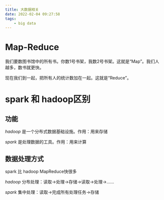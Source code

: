 ```yaml
---
title: 大数据相关
date: 2022-02-04 09:27:58
tags: 
	- big data
---
```



<!-- more -->

# Map-Reduce
我们要数图书馆中的所有书。你数1号书架，我数2号书架。这就是“Map”。我们人越多，数书就更快。

现在我们到一起，把所有人的统计数加在一起。这就是“Reduce”。

# spark 和 hadoop区别
## 功能
*hadoop* 是一个分布式数据基础设施。作用：用来存储

*spark* 是处理数据的工具。作用：用来计算
## 数据处理方式
spark 比 hadoop MapReduce快很多

*hadoop* 分布处理：读取->处理->存储->读取->处理->……

*spark* 集中处理：读取->完成所有处理任务->存储
